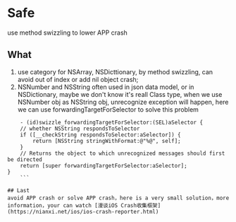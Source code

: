 # Safe
use method swizzling to lower APP crash

## What
1. use category for NSArray, NSDicttionary, by method swizzling, can avoid out of index or add nil object crash;
2. NSNumber and NSString often used in json data model, or in NSDictionary, maybe we don't know it's reall Class type, when we use NSNumber obj as NSString obj, unrecognize exception will happen, here we can use forwardingTargetForSelector to solve this problem

```OC
	- (id)swizzle_forwardingTargetForSelector:(SEL)aSelector {
    // whether NSString respondsToSelector
    if ([__checkString respondsToSelector:aSelector]) {
        return [NSString stringWithFormat:@"%@", self];
    }
    // Returns the object to which unrecognized messages should first be directed
    return [super forwardingTargetForSelector:aSelector];
}
	```

## Last
avoid APP crash or solve APP crash，here is a very small solution，more information，your can watch [漫谈iOS Crash收集框架](https://nianxi.net/ios/ios-crash-reporter.html) 

